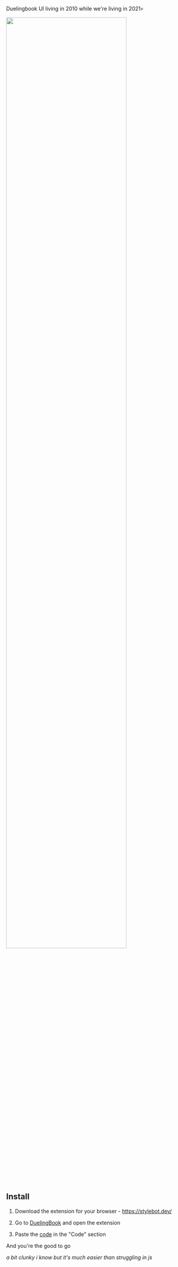 Duelingbook UI living in 2010 while we're living in 2021💀

<img src="https://user-images.githubusercontent.com/50587061/126244459-643de86a-bd82-491d-b974-e2094abf7de0.gif" width=80% height=auto/>

## Install

1. Download the extension for your browser - https://stylebot.dev/

2. Go to <a href="https://duelingbook.com" target="_blank">DuelingBook</a> and open the extension

3. Paste the <a href="https://mykes.s-ul.eu/d8otULgn" target="_blank">code</a> in the "Code" section

And you're the good to go 

*a bit clunky i know but it's much easier than struggling in js*
